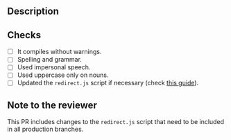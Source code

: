 <!--
This template reflects sections that must be included in new Pull requests.
Contributions from the community are really appreciated. If this is the case, please add the
"contribution" to properly track the Pull Request.

Please fill the table below. Feel free to extend it at your convenience.
-->
<!--
## Community contributions advice

We love our community contributions. First, we work with the numbered branches. The `master` branch is only updated when a new Wazuh release is done. We recommend making PRs from the actual branch. For instance, if Wazuh 3.11.4 is the latest release, the branch to be used is 3.11.

Anyway, if you contribute from the master branch, we will `cherry-pick` your commits to the numerated branch for you. 

Thanks!
-->

## Description

<!--
Add a clear description of how the problem has been solved. 
If your PR closes an issue, please use the "closes" keyword indicating the issue. 
-->

## Checks
- [ ] It compiles without warnings.
- [ ] Spelling and grammar. 
- [ ] Used impersonal speech. 
- [ ] Used uppercase only on nouns. 
- [ ] Updated the `redirect.js` script if necessary (check [this guide](https://github.com/wazuh/wazuh-documentation/blob/master/NEW_RELEASE.md)).

<!--
Leave the following note if you made any changes to the redirect.js script. Remove it otherwise.
-->

## Note to the reviewer

This PR includes changes to the `redirect.js` script that need to be included in all production branches.
